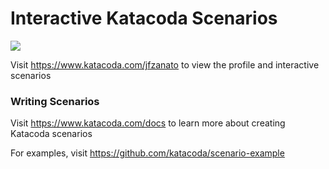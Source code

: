 # Interactive Katacoda Scenarios

[![](http://shields.katacoda.com/katacoda/jfzanato/count.svg)](https://www.katacoda.com/jfzanato "Get your profile on Katacoda.com")

Visit https://www.katacoda.com/jfzanato to view the profile and interactive scenarios

### Writing Scenarios
Visit https://www.katacoda.com/docs to learn more about creating Katacoda scenarios

For examples, visit https://github.com/katacoda/scenario-example
